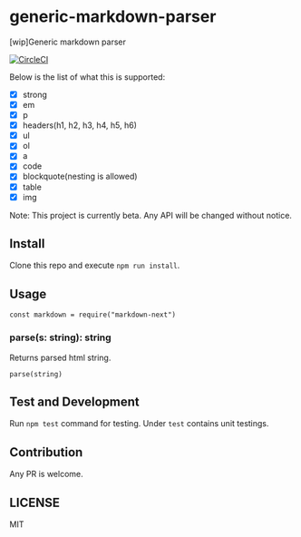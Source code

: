 # generic-markdown-parser
[wip]Generic markdown parser

[![CircleCI](https://circleci.com/gh/sketchglass/markdown-next.svg?style=svg)](https://circleci.com/gh/sketchglass/markdown-next)

Below is the list of what this is supported:
- [x] strong
- [x] em
- [x] p
- [x] headers(h1, h2, h3, h4, h5, h6)
- [x] ul
- [x] ol
- [x] a
- [x] code
- [x] blockquote(nesting is allowed)
- [x] table
- [x] img

Note: This project is currently beta. Any API will be changed without notice.

## Install
Clone this repo and execute `npm run install`.

## Usage

```
const markdown = require("markdown-next")
```

### parse(s: string): string
Returns parsed html string.
```
parse(string)
```

## Test and Development
Run `npm test` command for testing. Under `test` contains unit testings.

## Contribution
Any PR is welcome.

## LICENSE
MIT
